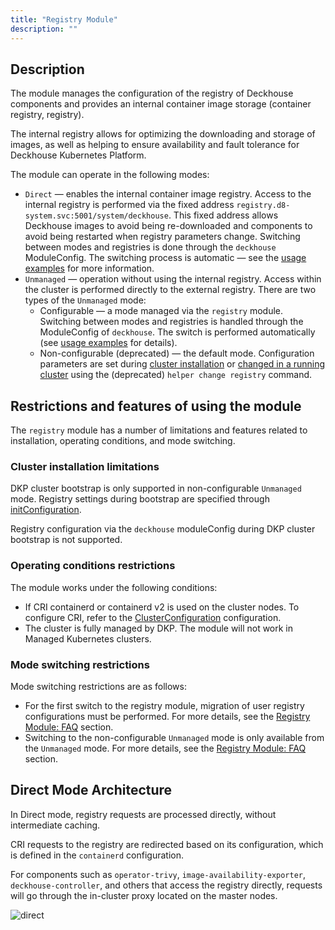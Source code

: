 ```yaml
---
title: "Registry Module"
description: ""
---
```


## Description

The module manages the configuration of the registry of Deckhouse components and provides an internal container image storage (container registry, registry).

The internal registry allows for optimizing the downloading and storage of images, as well as helping to ensure availability and fault tolerance for Deckhouse Kubernetes Platform.

The module can operate in the following modes:

- `Direct` — enables the internal container image registry. Access to the internal registry is performed via the fixed address `registry.d8-system.svc:5001/system/deckhouse`. This fixed address allows Deckhouse images to avoid being re-downloaded and components to avoid being restarted when registry parameters change. Switching between modes and registries is done through the `deckhouse` ModuleConfig. The switching process is automatic — see the [usage examples](examples.html) for more information.
- `Unmanaged` — operation without using the internal registry. Access within the cluster is performed directly to the external registry.
  There are two types of the `Unmanaged` mode:
  - Configurable — a mode managed via the `registry` module. Switching between modes and registries is handled through the ModuleConfig of `deckhouse`. The switch is performed automatically (see [usage examples](examples.html) for details).
  - Non-configurable (deprecated) — the default mode. Configuration parameters are set during [cluster installation](../../installing/configuration.html#initconfiguration-deckhouse-imagesrepo) or [changed in a running cluster](../../deckhouse-faq.html#how-do-i-switch-a-running-deckhouse-cluster-to-use-a-third-party-registry) using the (deprecated) `helper change registry` command.

## Restrictions and features of using the module

The `registry` module has a number of limitations and features related to installation, operating conditions, and mode switching.

### Cluster installation limitations

DKP cluster bootstrap is only supported in non-configurable `Unmanaged` mode. Registry settings during bootstrap are specified through [initConfiguration](../../installing/configuration.html#initconfiguration-deckhouse-imagesrepo).

Registry configuration via the `deckhouse` moduleConfig during DKP cluster bootstrap is not supported.

### Operating conditions restrictions

The module works under the following conditions:

- If CRI containerd or containerd v2 is used on the cluster nodes. To configure CRI, refer to the [ClusterConfiguration](../../installing/configuration.html##clusterconfiguration-defaultcri) configuration.
- The cluster is fully managed by DKP. The module will not work in Managed Kubernetes clusters.

### Mode switching restrictions

Mode switching restrictions are as follows:

- For the first switch to the registry module, migration of user registry configurations must be performed. For more details, see the [Registry Module: FAQ](./faq.html) section.
- Switching to the non-configurable `Unmanaged` mode is only available from the `Unmanaged` mode. For more details, see the [Registry Module: FAQ](./faq.html) section.

## Direct Mode Architecture

In Direct mode, registry requests are processed directly, without intermediate caching.

CRI requests to the registry are redirected based on its configuration, which is defined in the `containerd` configuration.

For components such as `operator-trivy`, `image-availability-exporter`, `deckhouse-controller`, and others that access the registry directly, requests will go through the in-cluster proxy located on the master nodes.

<!--- Source: mermaid code from docs/internal/DIRECT.md --->
![direct](../../images/registry-module/direct-en.png)

<!-- ### Proxy Mode
This mode allows the registry to act as an intermediate proxy server between the client and the remote registry, optimizing access to frequently used images and reducing network load.
The caching proxy registry runs as static pods on control plane nodes. To ensure high availability, a load balancer is deployed on each cluster node.
Registry access from the CRI is performed through the load balancer, with the corresponding configuration set in containerd.
For components that access the registry directly, such as `operator-trivy`, `image-availability-exporter`, `deckhouse-controller`, and others, requests will also go through the caching proxy registry.
-->

<!-- ### Local Mode
This mode enables the creation of a local registry copy inside the cluster. Images from the remote registry are fully replicated to local storage.
Operation is similar to the caching proxy. The local registry also runs as static pods on control plane nodes. A per-node load balancer is used to ensure availability.
CRI access to the local registry is set up via the load balancer and configured in containerd.
Components that access the registry directly, such as `operator-trivy`, `image-availability-exporter`, `deckhouse-controller`, and others, will go to the local registry.
Populating the local registry is handled using the d8 tool.
-->
